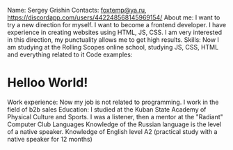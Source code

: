 Name: Sergey Grishin
Contacts: foxtemp@ya.ru, https://discordapp.com/users/442248568145969154/
About me: I want to try a new direction for myself. I want to become a frontend developer. I have experience in creating websites using HTML, JS, CSS. I am very interested in this direction, my punctuality allows me to get high results.
Skills: Now I am studying at the Rolling Scopes online school, studying JS, CSS, HTML and everything related to it
Code examples: <H1>Helloo World!</H1>
Work experience: Now my job is not related to programming. I work in the field of b2b sales
Education: I studied at the Kuban State Academy of Physical Culture and Sports.
I was a listener, then a mentor at the "Radiant" Computer Club
Languages Knowledge of the Russian language is the level of a native speaker. Knowledge of English level A2 (practical study with a native speaker for 12 months)
